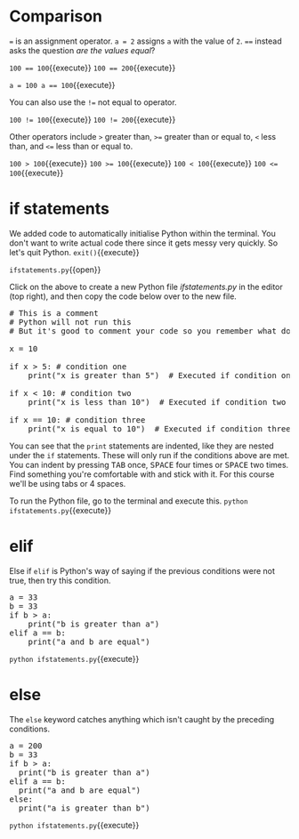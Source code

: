 # Comparison
```=``` is an assignment operator. ```a = 2``` assigns ```a``` with the value of ```2```.
```==``` instead asks the question *are the values equal*?

`100 == 100`{{execute}}
`100 == 200`{{execute}}

`a = 100
a == 100`{{execute}}

You can also use the ```!=``` not equal to operator.

`100 != 100`{{execute}}
`100 != 200`{{execute}}

Other operators include ```>``` greater than, ```>=``` greater than or equal to, ```<``` less than, and ```<=``` less than or equal to.

`100 > 100`{{execute}}
`100 >= 100`{{execute}}
`100 < 100`{{execute}}
`100 <= 100`{{execute}}

# if statements
We added code to automatically initialise Python within the terminal. You don't want to write actual code there since it gets messy very quickly. So let's quit Python. `exit()`{{execute}}

`ifstatements.py`{{open}}

Click on the above to create a new Python file *ifstatements.py* in the editor (top right), and then copy the code below over to the new file.

<pre class="file" data-filename="ifstatements.py" data-target="replace"># This is a comment
# Python will not run this
# But it's good to comment your code so you remember what does what

x = 10

if x > 5: # condition one
    print("x is greater than 5")  # Executed if condition one is True.

if x < 10: # condition two
    print("x is less than 10")  # Executed if condition two is True.

if x == 10: # condition three
    print("x is equal to 10")  # Executed if condition three is True. </pre>

You can see that the ```print``` statements are indented, like they are nested under the ```if``` statements. These will only run if the conditions above are met. You can indent by pressing <kbd>TAB</kbd> once, <kbd>SPACE</kbd> four times or <kbd>SPACE</kbd> two times. Find something you're comfortable with and stick with it. For this course we'll be using tabs or 4 spaces.

To run the Python file, go to the terminal and execute this. `python ifstatements.py`{{execute}}

# elif
Else if ```elif``` is Python's way of saying if the previous conditions were not true, then try this condition.

<pre class="file" data-filename="ifstatements.py" data-target="replace">
a = 33
b = 33
if b > a:
    print("b is greater than a")
elif a == b:
    print("a and b are equal")
</pre>

`python ifstatements.py`{{execute}}

# else
The ```else``` keyword catches anything which isn't caught by the preceding conditions.

<pre class="file" data-filename="ifstatements.py" data-target="replace">
a = 200
b = 33
if b > a:
  print("b is greater than a")
elif a == b:
  print("a and b are equal")
else:
  print("a is greater than b")
</pre>

`python ifstatements.py`{{execute}}